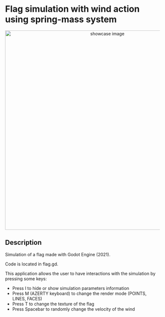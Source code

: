# Flag simulation with wind action using spring-mass system

<!-- ![simulation_drapeau.gif](simulation_drapeau.gif) -->

<p align=center>
  <img src="https://github.com/JinFrx/flag-simulation/blob/main/simulation_drapeau.gif" alt="showcase image" style="width: 650px; max-width: 100%; height: auto" title="Click to enlarge picture" />
</p>

## Description

Simulation of a flag made with Godot Engine (2021).

Code is located in flag.gd.

This application allows the user to have interactions with the simulation by pressing some keys:
- Press I to hide or show simulation parameters information
- Press M (AZERTY keyboard) to change the render mode (POINTS, LINES, FACES)
- Press T to change the texture of the flag
- Press Spacebar to randomly change the velocity of the wind

